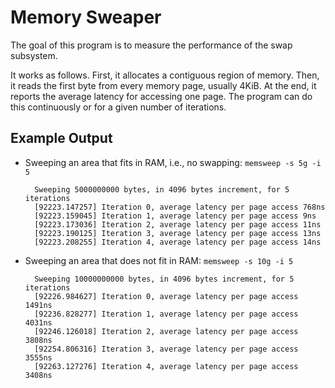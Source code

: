 Memory Sweaper
==============
The goal of this program is to measure the performance of the swap subsystem.

It works as follows. First, it allocates a contiguous region of memory. Then, it reads the first byte from every memory page, usually 4KiB. At the end, it reports the average latency for accessing one page. The program can do this continuously or for a given number of iterations.

Example Output
--------------

* Sweeping an area that fits in RAM, i.e., no swapping: `memsweep -s 5g -i 5`

        Sweeping 5000000000 bytes, in 4096 bytes increment, for 5 iterations
        [92223.147257] Iteration 0, average latency per page access 768ns
        [92223.159045] Iteration 1, average latency per page access 9ns
        [92223.173036] Iteration 2, average latency per page access 11ns
        [92223.190125] Iteration 3, average latency per page access 13ns
        [92223.208255] Iteration 4, average latency per page access 14ns

* Sweeping an area that does not fit in RAM: `memsweep -s 10g -i 5`

        Sweeping 10000000000 bytes, in 4096 bytes increment, for 5 iterations
        [92226.984627] Iteration 0, average latency per page access 1491ns
        [92236.828277] Iteration 1, average latency per page access 4031ns
        [92246.126018] Iteration 2, average latency per page access 3808ns
        [92254.806316] Iteration 3, average latency per page access 3555ns
        [92263.127276] Iteration 4, average latency per page access 3408ns

